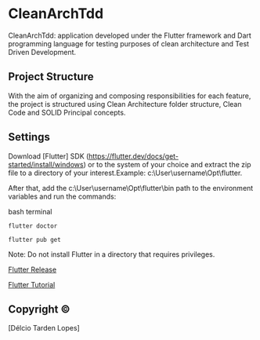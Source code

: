 # CleanArchTdd

CleanArchTdd: application developed under the Flutter framework and Dart programming language for testing purposes of clean architecture and Test Driven Development.

## Project Structure

With the aim of organizing and composing responsibilities for each feature, the project
is structured using Clean Architecture folder structure, Clean Code and SOLID Principal concepts.


## Settings

Download [Flutter] SDK (https://flutter.dev/docs/get-started/install/windows) or to the system of your choice and extract the zip file to a directory of your interest.Example: c:\User\username\Opt\flutter.

After that, add the c:\User\username\Opt\flutter\bin path to the environment variables and run the commands:

bash terminal
```
flutter doctor
```

```
flutter pub get
```
Note: Do not install Flutter in a directory that requires privileges.

[Flutter Release](https://flutter.dev/docs/development/tools/sdk/releases)

[Flutter Tutorial](https://flutter.dev/docs/cookbook)



## Copyright ©

[Délcio Tarden Lopes]
